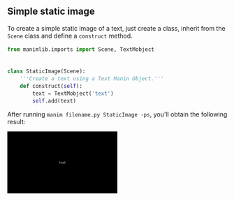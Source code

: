 ## Simple static image

To create a simple static image of a text, just create a class, inherit from the `Scene` class and define a `construct` method.

```python
from manimlib.imports import Scene, TextMobject


class StaticImage(Scene):
	'''Create a text using a Text Manin Object.'''
	def construct(self):
		text = TextMobject('text')
		self.add(text)
``` 
After running `manim filename.py StaticImage -ps`, you'll obtain the following result:
<p align='left'><img src="../previews/test.png" width="50%"/> </p>